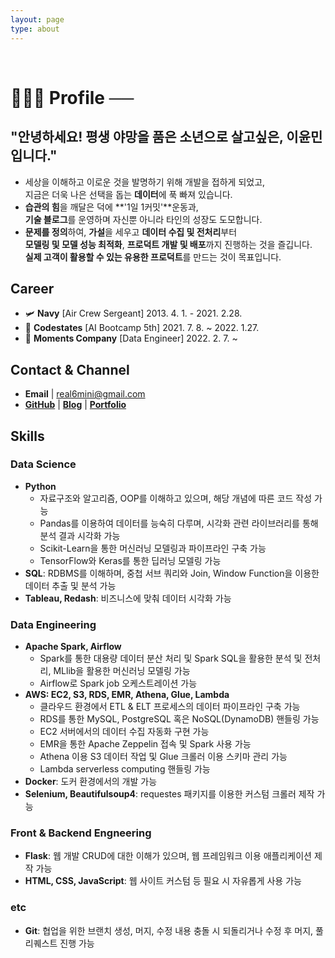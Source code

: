 ```yaml
---
layout: page
type: about
---
```


<br>

# 🙋🏻‍♂️ Profile  ──

## **"안녕하세요!** 평생 야망을 품은 소년으로 살고싶은, **이윤민입니다."**
- 세상을 이해하고 이로운 것을 발명하기 위해 개발을 접하게 되었고,<br>
지금은 더욱 나은 선택을 돕는 **데이터**에 푹 빠져 있습니다.
- **습관의 힘**을 깨달은 덕에 **'1일 1커밋'**운동과,<br>
**기술 블로그**를 운영하며 자신뿐 아니라 타인의 성장도 도모합니다.
- **문제를 정의**하여, **가설**을 세우고 **데이터 수집 및 전처리**부터<br>
**모델링 및 모델 성능 최적화**, **프로덕트 개발 및 배포**까지 진행하는 것을 즐깁니다.<br>
**실제 고객이 활용할 수 있는 유용한 프로덕트**를 만드는 것이 목표입니다.

## Career
- 🛩 **Navy** [Air Crew Sergeant] 2013. 4. 1. - 2021. 2.28.
- 🤖 **Codestates** [AI Bootcamp 5th] 2021. 7. 8. ~ 2022. 1.27.
- 🏢 **Moments Company** [Data Engineer] 2022. 2. 7. ~

## Contact & Channel
- **Email** \| [real6mini@gmail.com](mailto:real6mini@gmail.com)
- **[GitHub](https://github.com/6mini)** \| **[Blog](https://6mini.github.io/)** \| **[Portfolio](https://6mini.notion.site/6mini/6mini-d024f3f3a36e424f9de878a5a049c310)**

## Skills

### Data Science
- **Python**
    - 자료구조와 알고리즘, OOP를 이해하고 있으며, 해당 개념에 따른 코드 작성 가능
    - Pandas를 이용하여 데이터를 능숙히 다루며, 시각화 관련 라이브러리를 통해 분석 결과 시각화 가능
    - Scikit-Learn을 통한 머신러닝 모델링과 파이프라인 구축 가능
    - TensorFlow와 Keras를 통한 딥러닝 모델링 가능
- **SQL**: RDBMS를 이해하며, 중첩 서브 쿼리와 Join, Window Function을 이용한 데이터 추출 및 분석 가능
- **Tableau, Redash**: 비즈니스에 맞춰 데이터 시각화 가능

### Data Engineering
- **Apache Spark, Airflow**
    - Spark를 통한 대용량 데이터 분산 처리 및 Spark SQL을 활용한 분석 및 전처리,
    MLlib을 활용한 머신러닝 모델링 가능
    - Airflow로 Spark job 오케스트레이션 가능
- **AWS: EC2, S3, RDS, EMR, Athena, Glue, Lambda**
    - 클라우드 환경에서 ETL & ELT 프로세스의 데이터 파이프라인 구축 가능
    - RDS를 통한 MySQL, PostgreSQL 혹은 NoSQL(DynamoDB) 핸들링 가능
    - EC2 서버에서의 데이터 수집 자동화 구현 가능
    - EMR을 통한 Apache Zeppelin 접속 및 Spark 사용 가능
    - Athena 이용 S3 데이터 작업 및 Glue 크롤러 이용 스키마 관리 가능
    - Lambda serverless computing 핸들링 가능
- **Docker**: 도커 환경에서의 개발 가능
- **Selenium, Beautifulsoup4**: requestes 패키지를 이용한 커스텀 크롤러 제작 가능

### Front & Backend Engneering
- **Flask**: 웹 개발 CRUD에 대한 이해가 있으며, 웹 프레임워크 이용 애플리케이션 제작 가능
- **HTML, CSS, JavaScript**: 웹 사이트 커스텀 등 필요 시 자유롭게 사용 가능

### etc
- **Git**: 협업을 위한 브랜치 생성, 머지, 수정 내용 충돌 시 되돌리거나 수정 후 머지, 풀리퀘스트 진행 가능